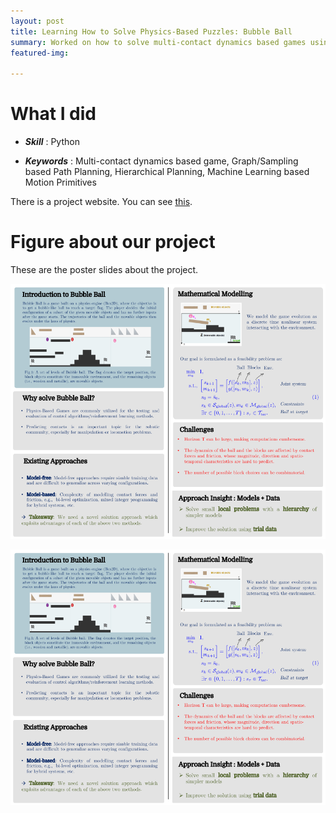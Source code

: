 ```yaml
---
layout: post
title: Learning How to Solve Physics-Based Puzzles: Bubble Ball
summary: Worked on how to solve multi-contact dynamics based games using optimal control and machine learning
featured-img: 

---
```


# What I did

- ***Skill*** : Python

- ***Keywords*** : Multi-contact dynamics based game, Graph/Sampling based Path Planning, Hierarchical Planning, Machine Learning based Motion Primitives 

There is a project website. You can see [this](https://sites.google.com/berkeley.edu/bubble-ball/home).

# Figure about our project

These are the poster slides about the project.

<p align="center">
  <img src="/assets/bubble_ball/bubble1.png">
</p>



<p align="center">
  <img src="/assets/bubble_ball/bubble1.png">
</p>
